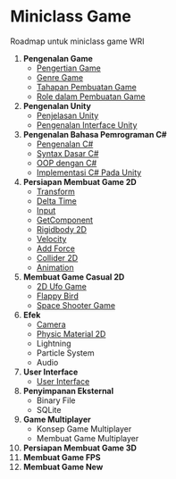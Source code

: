 # Miniclass Game

Roadmap untuk miniclass game WRI

1.  **Pengenalan Game**
    - [Pengertian Game](materi/topik1/pengertian-game.md)
    - [Genre Game](materi/topik1/genre-game.md)
    - [Tahapan Pembuatan Game](materi/topik1/tahapan-pembuatan-game.md)
    - [Role dalam Pembuatan Game](materi/topik1/job-role.md)
2.  **Pengenalan Unity**
    - [Penjelasan Unity](materi/topik2/penjelasan-unity.md)
    - [Pengenalan Interface Unity](materi/topik2/pengenalan-interface-unity.md)
3.  **Pengenalan Bahasa Pemrograman C#**
    - [Pengenalan C#](materi/topik3/pengenalan-cSharp.md)
    - [Syntax Dasar C#](materi/topik3/syntax-dasar-cSharp.md)
    - [OOP dengan C#](materi/topik3/oop-dengan-cSharp.md)
    - [Implementasi C# Pada Unity](materi/topik3/implementasi-cSharp-pada-unity.md)
4.  **Persiapan Membuat Game 2D**
    - [Transform](materi/topik4/transform.md)
    - [Delta Time](materi/topik4/delta-time.md)
    - [Input](materi/topik4/input.md)
    - [GetComponent](materi/topik4/getcomponent.md)
    - [Rigidbody 2D](materi/topik4/rigidbody2d.md)
    - [Velocity](materi/topik4/velocity.md)
    - [Add Force](materi/topik4/addForce.md)
    - [Collider 2D](materi/topik4/collider2d.md)
    - [Animation](materi/topik4/animation.md)
5.  **Membuat Game Casual 2D**
    - [2D Ufo Game](https://unity3d.com/learn/tutorials/s/2d-ufo-tutorial)
    - [Flappy Bird](https://unity3d.com/learn/tutorials/topics/2d-game-creation/project-goals?playlist=17093)
    - [Space Shooter Game](http://www.lessmilk.com/tutorial/space-shooter-unity-1)
6.  **Efek**
    - [Camera](materi/topik6/camera.md)
    - [Physic Material 2D](materi/topik6/physic-material2d.md)
    - Lightning
    - Particle System
    - Audio
7.  **User Interface**
    - [User Interface](materi/topik7/user-interface.md)
8.  **Penyimpanan Eksternal**
    - Binary File
    - SQLite
9.  **Game Multiplayer**
    - Konsep Game Multiplayer
    - Membuat Game Multiplayer
10. **Persiapan Membuat Game 3D**
11. **Membuat Game FPS**
12. **Membuat Game New**
